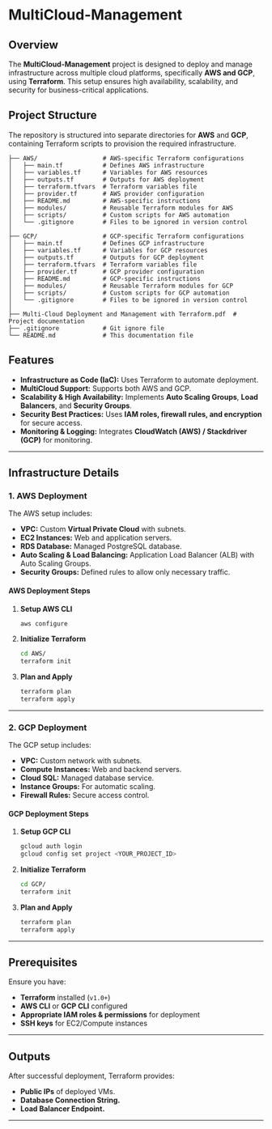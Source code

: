# MultiCloud-Management

## Overview
The **MultiCloud-Management** project is designed to deploy and manage infrastructure across multiple cloud platforms, specifically **AWS and GCP**, using **Terraform**. This setup ensures high availability, scalability, and security for business-critical applications.

## Project Structure
The repository is structured into separate directories for **AWS** and **GCP**, containing Terraform scripts to provision the required infrastructure.

```
├── AWS/                  # AWS-specific Terraform configurations
│   ├── main.tf           # Defines AWS infrastructure
│   ├── variables.tf      # Variables for AWS resources
│   ├── outputs.tf        # Outputs for AWS deployment
│   ├── terraform.tfvars  # Terraform variables file
│   ├── provider.tf       # AWS provider configuration
│   ├── README.md         # AWS-specific instructions
│   ├── modules/          # Reusable Terraform modules for AWS
│   ├── scripts/          # Custom scripts for AWS automation
│   └── .gitignore        # Files to be ignored in version control
│
├── GCP/                  # GCP-specific Terraform configurations
│   ├── main.tf           # Defines GCP infrastructure
│   ├── variables.tf      # Variables for GCP resources
│   ├── outputs.tf        # Outputs for GCP deployment
│   ├── terraform.tfvars  # Terraform variables file
│   ├── provider.tf       # GCP provider configuration
│   ├── README.md         # GCP-specific instructions
│   ├── modules/          # Reusable Terraform modules for GCP
│   ├── scripts/          # Custom scripts for GCP automation
│   └── .gitignore        # Files to be ignored in version control
│
├── Multi-Cloud Deployment and Management with Terraform.pdf  # Project documentation
├── .gitignore            # Git ignore file
└── README.md             # This documentation file
```

## Features
- **Infrastructure as Code (IaC):** Uses Terraform to automate deployment.
- **MultiCloud Support:** Supports both AWS and GCP.
- **Scalability & High Availability:** Implements **Auto Scaling Groups**, **Load Balancers**, and **Security Groups**.
- **Security Best Practices:** Uses **IAM roles, firewall rules, and encryption** for secure access.
- **Monitoring & Logging:** Integrates **CloudWatch (AWS) / Stackdriver (GCP)** for monitoring.

---

## Infrastructure Details
### 1. AWS Deployment
The AWS setup includes:
- **VPC:** Custom **Virtual Private Cloud** with subnets.
- **EC2 Instances:** Web and application servers.
- **RDS Database:** Managed PostgreSQL database.
- **Auto Scaling & Load Balancing:** Application Load Balancer (ALB) with Auto Scaling Groups.
- **Security Groups:** Defined rules to allow only necessary traffic.

#### AWS Deployment Steps
1. **Setup AWS CLI**
   ```bash
   aws configure
   ```
2. **Initialize Terraform**
   ```bash
   cd AWS/
   terraform init
   ```
3. **Plan and Apply**
   ```bash
   terraform plan
   terraform apply
   ```

---

### 2. GCP Deployment
The GCP setup includes:
- **VPC:** Custom network with subnets.
- **Compute Instances:** Web and backend servers.
- **Cloud SQL:** Managed database service.
- **Instance Groups:** For automatic scaling.
- **Firewall Rules:** Secure access control.

#### GCP Deployment Steps
1. **Setup GCP CLI**
   ```bash
   gcloud auth login
   gcloud config set project <YOUR_PROJECT_ID>
   ```
2. **Initialize Terraform**
   ```bash
   cd GCP/
   terraform init
   ```
3. **Plan and Apply**
   ```bash
   terraform plan
   terraform apply
   ```

---

## Prerequisites
Ensure you have:
- **Terraform** installed (`v1.0+`)
- **AWS CLI** or **GCP CLI** configured
- **Appropriate IAM roles & permissions** for deployment
- **SSH keys** for EC2/Compute instances

---

## Outputs
After successful deployment, Terraform provides:
- **Public IPs** of deployed VMs.
- **Database Connection String.**
- **Load Balancer Endpoint.**

---
